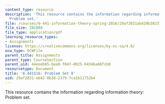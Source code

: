 ```yaml
---
content_type: resource
description: 'This resource contains the information regarding information theory:
  Problem set.'
file: /courses/6-441-information-theory-spring-2016/29af2031ab420b382379fca1b11752b4_MIT6_441S16_problem_set8.pdf
file_size: 281804
file_type: application/pdf
learning_resource_types:
- Assignments
license: https://creativecommons.org/licenses/by-nc-sa/4.0/
ocw_type: OCWFile
parent_title: Assignments
parent_type: CourseSection
parent_uid: 44eeeb65-bee8-f847-0025-6434ba60fcb0
resourcetype: Document
title: '6.441S16: Problem Set 8'
uid: 29af2031-ab42-0b38-2379-fca1b11752b4
---
```

This resource contains the information regarding information theory: Problem set.